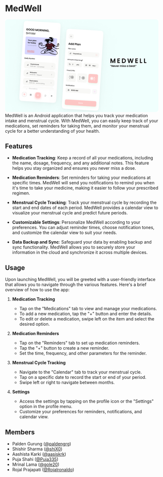# MedWell
![Medwell Thumbnail](/assets/images/Thumbnail.png)
MedWell is an Android application that helps you track your medication intake and menstrual cycle. With MedWell, you can easily keep track of your medications, set reminders for taking them, and monitor your menstrual cycle for a better understanding of your health.

## Features

- **Medication Tracking**: Keep a record of all your medications, including the name, dosage, frequency, and any additional notes. This feature helps you stay organized and ensures you never miss a dose.

- **Medication Reminders**: Set reminders for taking your medications at specific times. MedWell will send you notifications to remind you when it's time to take your medicine, making it easier to follow your prescribed regimen.

- **Menstrual Cycle Tracking**: Track your menstrual cycle by recording the start and end dates of each period. MedWell provides a calendar view to visualize your menstrual cycle and predict future periods.

- **Customizable Settings**: Personalize MedWell according to your preferences. You can adjust reminder times, choose notification tones, and customize the calendar view to suit your needs.

- **Data Backup and Sync**: Safeguard your data by enabling backup and sync functionality. MedWell allows you to securely store your information in the cloud and synchronize it across multiple devices.

## Usage

Upon launching MedWell, you will be greeted with a user-friendly interface that allows you to navigate through the various features. Here's a brief overview of how to use the app:

1. **Medication Tracking**
    - Tap on the "Medications" tab to view and manage your medications.
    - To add a new medication, tap the "+" button and enter the details.
    - To edit or delete a medication, swipe left on the item and select the desired option.

2. **Medication Reminders**
    - Tap on the "Reminders" tab to set up medication reminders.
    - Tap the "+" button to create a new reminder.
    - Set the time, frequency, and other parameters for the reminder.

3. **Menstrual Cycle Tracking**
    - Navigate to the "Calendar" tab to track your menstrual cycle.
    - Tap on a specific date to record the start or end of your period.
    - Swipe left or right to navigate between months.

5. **Settings**
    - Access the settings by tapping on the profile icon or the "Settings" option in the profile menu.
    - Customize your preferences for reminders, notifications, and calendar view.

## Members
- Palden Gurung ([@paldengrg](https://github.com/paldengrg))
- Shishir Sharma ([@shiX0](https://github.com/shiX0))
- Aashista Karki ([@aasiskrk](https://github.com/aasiskrk))
- Puja Shahi ([@Puja335](https://github.com/Puja335))
- Mrinal Lama ([@gole20](https://github.com/gole20))
- Rojal Prajapati ([@Rojalronaldo](https://github.com/Rojalronaldo))

